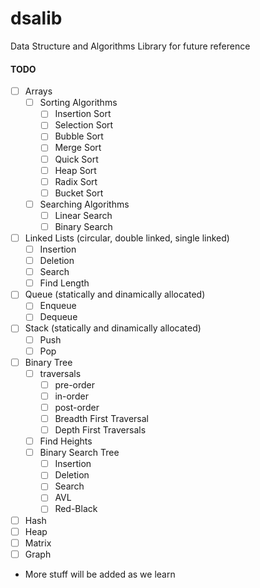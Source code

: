 # dsalib
Data Structure and Algorithms Library for future reference

#### TODO
- [ ] Arrays
    - [ ] Sorting Algorithms
        - [ ] Insertion Sort
        - [ ] Selection Sort
        - [ ] Bubble Sort
        - [ ] Merge Sort
        - [ ] Quick Sort
        - [ ] Heap Sort
        - [ ] Radix Sort
        - [ ] Bucket Sort
    - [ ] Searching Algorithms
        - [ ] Linear Search
        - [ ] Binary Search
- [ ] Linked Lists (circular, double linked, single linked)
    - [ ] Insertion
    - [ ] Deletion
    - [ ] Search
    - [ ] Find Length
- [ ] Queue (statically and dinamically allocated)
    - [ ] Enqueue
    - [ ] Dequeue
- [ ] Stack (statically and dinamically allocated)
    - [ ] Push
    - [ ] Pop
- [ ] Binary Tree
    - [ ] traversals
        - [ ] pre-order
        - [ ] in-order
        - [ ] post-order
        - [ ] Breadth First Traversal
        - [ ] Depth First Traversals
    - [ ] Find Heights
    - [ ] Binary Search Tree
        - [ ] Insertion
        - [ ] Deletion
        - [ ] Search
        - [ ] AVL
        - [ ] Red-Black
- [ ] Hash
- [ ] Heap
- [ ] Matrix
- [ ] Graph
* More stuff will be added as we learn
